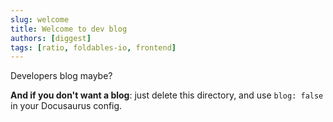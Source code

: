 ```yaml
---
slug: welcome
title: Welcome to dev blog
authors: [diggest]
tags: [ratio, foldables-io, frontend]
---
```


Developers blog maybe?

**And if you don't want a blog**: just delete this directory, and use `blog: false` in your Docusaurus config.
